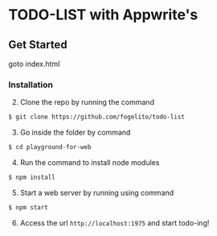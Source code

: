 # TODO-LIST with Appwrite's

## Get Started

goto index.html

### Installation

2. Clone the repo by running the command
```sh
$ git clone https://github.com/fogelito/todo-list
```
3. Go inside the folder by command
```sh
$ cd playground-for-web
```
4. Run the command to install node modules
```sh
$ npm install
```
5. Start a web server by running using command
```sh
$ npm start
```
6. Access the url `http://localhost:1975` and start todo-ing!

